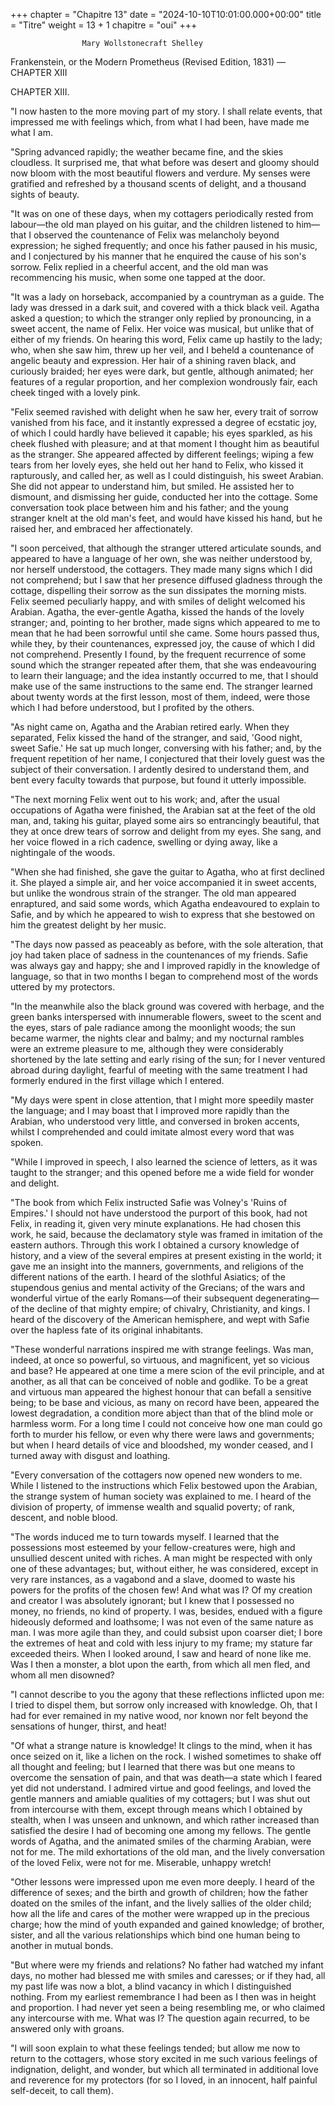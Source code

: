 +++
chapter = "Chapitre 13"
date = "2024-10-10T10:01:00.000+00:00"
title = "Titre"
weight = 13 + 1
chapitre = "oui"
+++


					Mary Wollstonecraft Shelley


Frankenstein, or the Modern Prometheus (Revised Edition, 1831) — CHAPTER XIII








CHAPTER XIII.



"I now hasten to the more moving part of my story. I shall relate events, that impressed me with feelings which, from what I had been, have made me what I am.

"Spring advanced rapidly; the weather became fine, and the skies cloudless. It surprised me, that what before was desert and gloomy should now bloom with the most beautiful flowers and verdure. My senses were gratified and refreshed by a thousand scents of delight, and a thousand sights of beauty.

"It was on one of these days, when my cottagers periodically rested from labour—the old man played on his guitar, and the children listened to him—that I observed the countenance of Felix was melancholy beyond expression; he sighed frequently; and once his father paused in his music, and I conjectured by his manner that he enquired the cause of his son's sorrow. Felix replied in a cheerful accent, and the old man was recommencing his music, when some one tapped at the door.

"It was a lady on horseback, accompanied by a countryman as a guide. The lady was dressed in a dark suit, and covered with a thick black veil. Agatha asked a question; to which the stranger only replied by pronouncing, in a sweet accent, the name of Felix. Her voice was musical, but unlike that of either of my friends. On hearing this word, Felix came up hastily to the lady; who, when she saw him, threw up her veil, and I beheld a countenance of angelic beauty and expression. Her hair of a shining raven black, and curiously braided; her eyes were dark, but gentle, although animated; her features of a regular proportion, and her complexion wondrously fair, each cheek tinged with a lovely pink.

"Felix seemed ravished with delight when he saw her, every trait of sorrow vanished from his face, and it instantly expressed a degree of ecstatic joy, of which I could hardly have believed it capable; his eyes sparkled, as his cheek flushed with pleasure; and at that moment I thought him as beautiful as the stranger. She appeared affected by different feelings; wiping a few tears from her lovely eyes, she held out her hand to Felix, who kissed it rapturously, and called her, as well as I could distinguish, his sweet Arabian. She did not appear to understand him, but smiled. He assisted her to dismount, and dismissing her guide, conducted her into the cottage. Some conversation took place between him and his father; and the young stranger knelt at the old man's feet, and would have kissed his hand, but he raised her, and embraced her affectionately.

"I soon perceived, that although the stranger uttered articulate sounds, and appeared to have a language of her own, she was neither understood by, nor herself understood, the cottagers. They made many signs which I did not comprehend; but I saw that her presence diffused gladness through the cottage, dispelling their sorrow as the sun dissipates the morning mists. Felix seemed peculiarly happy, and with smiles of delight welcomed his Arabian. Agatha, the ever-gentle Agatha, kissed the hands of the lovely stranger; and, pointing to her brother, made signs which appeared to me to mean that he had been sorrowful until she came. Some hours passed thus, while they, by their countenances, expressed joy, the cause of which I did not comprehend. Presently I found, by the frequent recurrence of some sound which the stranger repeated after them, that she was endeavouring to learn their language; and the idea instantly occurred to me, that I should make use of the same instructions to the same end. The stranger learned about twenty words at the first lesson, most of them, indeed, were those which I had before understood, but I profited by the others.



"As night came on, Agatha and the Arabian retired early. When they separated, Felix kissed the hand of the stranger, and said, 'Good night, sweet Safie.' He sat up much longer, conversing with his father; and, by the frequent repetition of her name, I conjectured that their lovely guest was the subject of their conversation. I ardently desired to understand them, and bent every faculty towards that purpose, but found it utterly impossible.

"The next morning Felix went out to his work; and, after the usual occupations of Agatha were finished, the Arabian sat at the feet of the old man, and, taking his guitar, played some airs so entrancingly beautiful, that they at once drew tears of sorrow and delight from my eyes. She sang, and her voice flowed in a rich cadence, swelling or dying away, like a nightingale of the woods.

"When she had finished, she gave the guitar to Agatha, who at first declined it. She played a simple air, and her voice accompanied it in sweet accents, but unlike the wondrous strain of the stranger. The old man appeared enraptured, and said some words, which Agatha endeavoured to explain to Safie, and by which he appeared to wish to express that she bestowed on him the greatest delight by her music.

"The days now passed as peaceably as before, with the sole alteration, that joy had taken place of sadness in the countenances of my friends. Safie was always gay and happy; she and I improved rapidly in the knowledge of language, so that in two months I began to comprehend most of the words uttered by my protectors.

"In the meanwhile also the black ground was covered with herbage, and the green banks interspersed with innumerable flowers, sweet to the scent and the eyes, stars of pale radiance among the moonlight woods; the sun became warmer, the nights clear and balmy; and my nocturnal rambles were an extreme pleasure to me, although they were considerably shortened by the late setting and early rising of the sun; for I never ventured abroad during daylight, fearful of meeting with the same treatment I had formerly endured in the first village which I entered.

"My days were spent in close attention, that I might more speedily master the language; and I may boast that I improved more rapidly than the Arabian, who understood very little, and conversed in broken accents, whilst I comprehended and could imitate almost every word that was spoken.

"While I improved in speech, I also learned the science of letters, as it was taught to the stranger; and this opened before me a wide field for wonder and delight.

"The book from which Felix instructed Safie was Volney's 'Ruins of Empires.' I should not have understood the purport of this book, had not Felix, in reading it, given very minute explanations. He had chosen this work, he said, because the declamatory style was framed in imitation of the eastern authors. Through this work I obtained a cursory knowledge of history, and a view of the several empires at present existing in the world; it gave me an insight into the manners, governments, and religions of the different nations of the earth. I heard of the slothful Asiatics; of the stupendous genius and mental activity of the Grecians; of the wars and wonderful virtue of the early Romans—of their subsequent degenerating—of the decline of that mighty empire; of chivalry, Christianity, and kings. I heard of the discovery of the American hemisphere, and wept with Safie over the hapless fate of its original inhabitants.

"These wonderful narrations inspired me with strange feelings. Was man, indeed, at once so powerful, so virtuous, and magnificent, yet so vicious and base? He appeared at one time a mere scion of the evil principle, and at another, as all that can be conceived of noble and godlike. To be a great and virtuous man appeared the highest honour that can befall a sensitive being; to be base and vicious, as many on record have been, appeared the lowest degradation, a condition more abject than that of the blind mole or harmless worm. For a long time I could not conceive how one man could go forth to murder his fellow, or even why there were laws and governments; but when I heard details of vice and bloodshed, my wonder ceased, and I turned away with disgust and loathing.

"Every conversation of the cottagers now opened new wonders to me. While I listened to the instructions which Felix bestowed upon the Arabian, the strange system of human society was explained to me. I heard of the division of property, of immense wealth and squalid poverty; of rank, descent, and noble blood.

"The words induced me to turn towards myself. I learned that the possessions most esteemed by your fellow-creatures were, high and unsullied descent united with riches. A man might be respected with only one of these advantages; but, without either, he was considered, except in very rare instances, as a vagabond and a slave, doomed to waste his powers for the profits of the chosen few! And what was I? Of my creation and creator I was absolutely ignorant; but I knew that I possessed no money, no friends, no kind of property. I was, besides, endued with a figure hideously deformed and loathsome; I was not even of the same nature as man. I was more agile than they, and could subsist upon coarser diet; I bore the extremes of heat and cold with less injury to my frame; my stature far exceeded theirs. When I looked around, I saw and heard of none like me. Was I then a monster, a blot upon the earth, from which all men fled, and whom all men disowned?

"I cannot describe to you the agony that these reflections inflicted upon me: I tried to dispel them, but sorrow only increased with knowledge. Oh, that I had for ever remained in my native wood, nor known nor felt beyond the sensations of hunger, thirst, and heat!

"Of what a strange nature is knowledge! It clings to the mind, when it has once seized on it, like a lichen on the rock. I wished sometimes to shake off all thought and feeling; but I learned that there was but one means to overcome the sensation of pain, and that was death—a state which I feared yet did not understand. I admired virtue and good feelings, and loved the gentle manners and amiable qualities of my cottagers; but I was shut out from intercourse with them, except through means which I obtained by stealth, when I was unseen and unknown, and which rather increased than satisfied the desire I had of becoming one among my fellows. The gentle words of Agatha, and the animated smiles of the charming Arabian, were not for me. The mild exhortations of the old man, and the lively conversation of the loved Felix, were not for me. Miserable, unhappy wretch!

"Other lessons were impressed upon me even more deeply. I heard of the difference of sexes; and the birth and growth of children; how the father doated on the smiles of the infant, and the lively sallies of the older child; how all the life and cares of the mother were wrapped up in the precious charge; how the mind of youth expanded and gained knowledge; of brother, sister, and all the various relationships which bind one human being to another in mutual bonds.

"But where were my friends and relations? No father had watched my infant days, no mother had blessed me with smiles and caresses; or if they had, all my past life was now a blot, a blind vacancy in which I distinguished nothing. From my earliest remembrance I had been as I then was in height and proportion. I had never yet seen a being resembling me, or who claimed any intercourse with me. What was I? The question again recurred, to be answered only with groans.

"I will soon explain to what these feelings tended; but allow me now to return to the cottagers, whose story excited in me such various feelings of indignation, delight, and wonder, but which all terminated in additional love and reverence for my protectors (for so I loved, in an innocent, half painful self-deceit, to call them).

